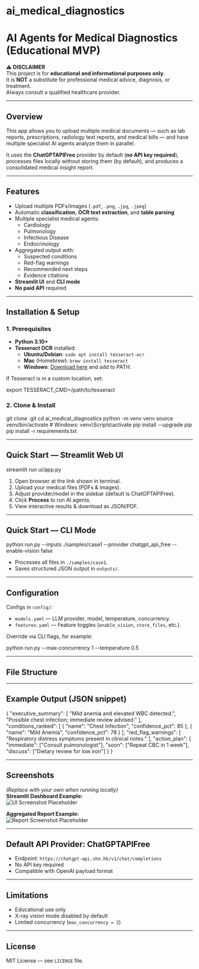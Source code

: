 # ai_medical_diagnostics
# AI Agents for Medical Diagnostics (Educational MVP)

⚠ **DISCLAIMER**  
This project is for **educational and informational purposes only**.  
It is **NOT** a substitute for professional medical advice, diagnosis, or treatment.  
Always consult a qualified healthcare provider.

---

## **Overview**
This app allows you to upload multiple medical documents — such as lab reports, prescriptions, radiology text reports, and medical bills — and have multiple specialist AI agents analyze them in parallel.  

It uses the **ChatGPTAPIFree** provider by default (**no API key required**), processes files locally without storing them (by default), and produces a consolidated medical insight report.

---

## **Features**
- Upload multiple PDFs/images (`.pdf`, `.png`, `.jpg`, `.jpeg`)
- Automatic **classification**, **OCR text extraction**, and **table parsing**
- Multiple specialist medical agents:
  - Cardiology
  - Pulmonology
  - Infectious Disease
  - Endocrinology
- Aggregated output with:
  - Suspected conditions
  - Red-flag warnings
  - Recommended next steps
  - Evidence citations
- **Streamlit UI** and **CLI mode**
- **No paid API** required

---

## **Installation & Setup**

### 1. Prerequisites
- **Python 3.10+**
- **Tesseract OCR** installed:
  - **Ubuntu/Debian**: `sudo apt install tesseract-ocr`
  - **Mac** (Homebrew): `brew install tesseract`
  - **Windows**: [Download here](https://github.com/UB-Mannheim/tesseract/wiki) and add to PATH.

If Tesseract is in a custom location, set:



export TESSERACT_CMD=/path/to/tesseract
### 2. Clone & Install

git clone <your-repo-url>.git
cd ai_medical_diagnostics
python -m venv venv
source venv/bin/activate # Windows: venv\Scripts\activate
pip install --upgrade pip
pip install -r requirements.txt


---

## **Quick Start — Streamlit Web UI**


streamlit run ui/app.py
1. Open browser at the link shown in terminal.
2. Upload your medical files (PDFs & images).
3. Adjust provider/model in the sidebar (default is ChatGPTAPIFree).
4. Click **Process** to run AI agents.
5. View interactive results & download as JSON/PDF.

---

## **Quick Start — CLI Mode**

python run.py --inputs ./samples/case1 --provider chatgpt_api_free --enable-vision false
- Processes all files in `./samples/case1`.
- Saves structured JSON output in `outputs/`.

---

## **Configuration**
Configs in `config/`:
- `models.yaml` — LLM provider, model, temperature, concurrency.
- `features.yaml` — Feature toggles (`enable_vision`, `store_files`, etc.).

Override via CLI flags, for example:

python run.py --max-concurrency 1 --temperature 0.5

---

## **File Structure**

---

## **Example Output (JSON snippet)**
{
"executive_summary": [
"Mild anemia and elevated WBC detected.",
"Possible chest infection; immediate review advised."
],
"conditions_ranked": [
{ "name": "Chest Infection", "confidence_pct": 85 },
{ "name": "Mild Anemia", "confidence_pct": 78 }
],
"red_flag_warnings": [
"Respiratory distress symptoms present in clinical notes."
],
"action_plan": {
"immediate": ["Consult pulmonologist"],
"soon": ["Repeat CBC in 1 week"],
"discuss": ["Dietary review for low iron"]
}
}

---

## **Screenshots**
*(Replace with your own when running locally)*  
**Streamlit Dashboard Example:**  
![UI Screenshot Placeholder](docs/images/ui_screenshot.png)  

**Aggregated Report Example:**  
![Report Screenshot Placeholder](docs/images/report_screenshot.png)  

---

## **Default API Provider: ChatGPTAPIFree**
- Endpoint: `https://chatgpt-api.shn.hk/v1/chat/completions`
- No API key required
- Compatible with OpenAI payload format

---

## **Limitations**
- Educational use only
- X-ray vision mode disabled by default
- Limited concurrency (`max_concurrency = 2`)

---

## **License**
MIT License — see `LICENSE` file.



